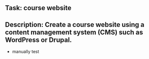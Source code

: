 ## Task: course website 

## Description: Create a course website using a content management system (CMS) such as WordPress or Drupal.

* manually test

